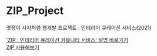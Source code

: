 # ZIP_Project
멋쟁이 사자처럼 웹개발 프로젝트 : 인테리어 큐레이션 서비스(2021)

['ZIP : 인테리어 큐레이션 커뮤니티 서비스' 설명 바로가기](https://www.notion.so/ZIP-f2763e184f04430082dbdba5b41cb2d6)
<br>
[ZIP 사용해보기](http://ziphouse.tk/)
